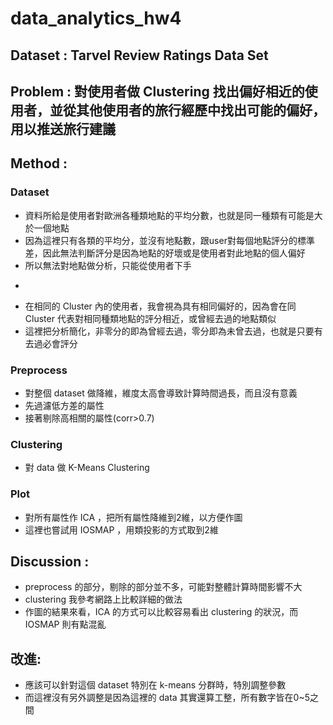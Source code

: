 # data_analytics_hw4

## Dataset : Tarvel Review Ratings Data Set 

## Problem : 對使用者做 Clustering 找出偏好相近的使用者，並從其他使用者的旅行經歷中找出可能的偏好，用以推送旅行建議

## Method :
### Dataset
- 資料所給是使用者對歐洲各種類地點的平均分數，也就是同一種類有可能是大於一個地點
- 因為這裡只有各類的平均分，並沒有地點數，跟user對每個地點評分的標準差，因此無法判斷評分是因為地點的好壞或是使用者對此地點的個人偏好
- 所以無法對地點做分析，只能從使用者下手
*
- 在相同的 Cluster 內的使用者，我會視為具有相同偏好的，因為會在同 Cluster 代表對相同種類地點的評分相近，或曾經去過的地點類似
- 這裡把分析簡化，非零分的即為曾經去過，零分即為未曾去過，也就是只要有去過必會評分

### Preprocess
- 對整個 dataset 做降維，維度太高會導致計算時間過長，而且沒有意義
- 先過濾低方差的屬性
- 接著剔除高相關的屬性(corr>0.7)

### Clustering 
- 對 data 做 K-Means Clustering 

### Plot
- 對所有屬性作 ICA ，把所有屬性降維到2維，以方便作圖
- 這裡也嘗試用 IOSMAP ，用類投影的方式取到2維

## Discussion :
- preprocess 的部分，剔除的部分並不多，可能對整體計算時間影響不大
- clustering 我參考網路上比較詳細的做法
- 作圖的結果來看，ICA 的方式可以比較容易看出 clustering 的狀況，而 IOSMAP 則有點混亂

## 改進:
- 應該可以針對這個 dataset 特別在 k-means 分群時，特別調整參數
- 而這裡沒有另外調整是因為這裡的 data 其實還算工整，所有數字皆在0~5之間
